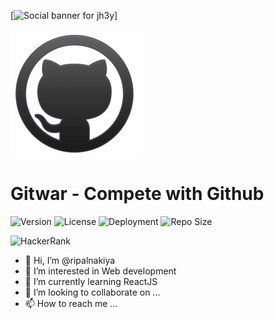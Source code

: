 [![Social banner for jh3y](https://github.com/jh3y/jh3y/raw/master/assets/header-banner--optimized.svg)]

![logo](./Images/logo.png)

# **Gitwar - Compete with Github**

![Version](https://img.shields.io/github/package-json/v/iampavangandhi/Gitwar?color=2948ff&label=Version&style=flat-square) ![License](https://img.shields.io/github/license/iampavangandhi/Gitwar?color=2948ff&label=License&style=flat-square) ![Deployment](https://img.shields.io/github/deployments/iampavangandhi/Gitwar/gitwar?color=2948ff&label=Deployment&style=flat-square) ![Repo Size](https://img.shields.io/github/repo-size/iampavangandhi/Gitwar?color=2948ff&label=Repo%20Size&style=flat-square)


![HackerRank](https://img.shields.io/badge/-Hackerrank-2EC866?style=for-the-badge&logo=HackerRank&logoColor=white)


- 👋 Hi, I’m @ripalnakiya
- 👀 I’m interested in Web development
- 🌱 I’m currently learning ReactJS
- 💞️ I’m looking to collaborate on ...
- 📫 How to reach me ...

<!---
ripalnakiya/ripalnakiya is a ✨ special ✨ repository because its `README.md` (this file) appears on your GitHub profile.
You can click the Preview link to take a look at your changes.
--->
